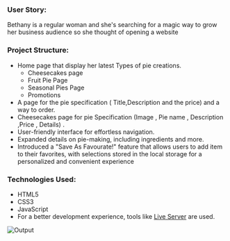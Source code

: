 ### **User Story:**
Bethany is a regular woman and she's searching for a magic way to grow her business audience so she thought of opening a website
### **Project Structure:** 
  - Home page that display her latest Types of pie creations.
      - Cheesecakes page
      - Fruit Pie Page
      - Seasonal Pies Page
      - Promotions
  - A page for the pie specification ( Title,Description and the price) and a way to order.
  - Cheesecakes page for pie Specification (Image , Pie name , Description ,Price , Details) .
  - User-friendly interface for effortless navigation.
  - Expanded details on pie-making, including ingredients and more.
  - Introduced a "Save As Favourate!" feature that allows users to add item to their favorites, with selections stored in the local storage for a personalized and convenient experience

### **Technologies Used:**
  - HTML5
  - CSS3
  - JavaScript
  - For a better development experience, tools like [Live Server](https://marketplace.visualstudio.com/items?itemName=ritwickdey.LiveServer) are used.

![Output](https://github.com/kranthikumar786/FrontEndProjects/blob/main/Project1/Bethanie'spieshop/images/BethaniShop.png)
